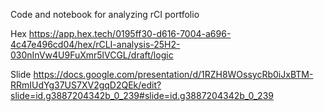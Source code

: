 Code and notebook for analyzing rCI portfolio

Hex
https://app.hex.tech/0195ff30-d616-7004-a696-4c47e496cd04/hex/rCLI-analysis-25H2-030nInVw4U9FuXmr5lVCGL/draft/logic

Slide
https://docs.google.com/presentation/d/1RZH8WOssycRb0iJxBTM-RRmIUdYg37US7XV2gqD2QEk/edit?slide=id.g3887204342b_0_239#slide=id.g3887204342b_0_239
